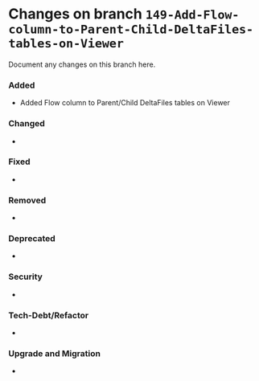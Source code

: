 # Changes on branch `149-Add-Flow-column-to-Parent-Child-DeltaFiles-tables-on-Viewer`
Document any changes on this branch here.
### Added
- Added Flow column to Parent/Child DeltaFiles tables on Viewer 

### Changed
- 

### Fixed
- 

### Removed
- 

### Deprecated
- 

### Security
- 

### Tech-Debt/Refactor
- 

### Upgrade and Migration
- 

